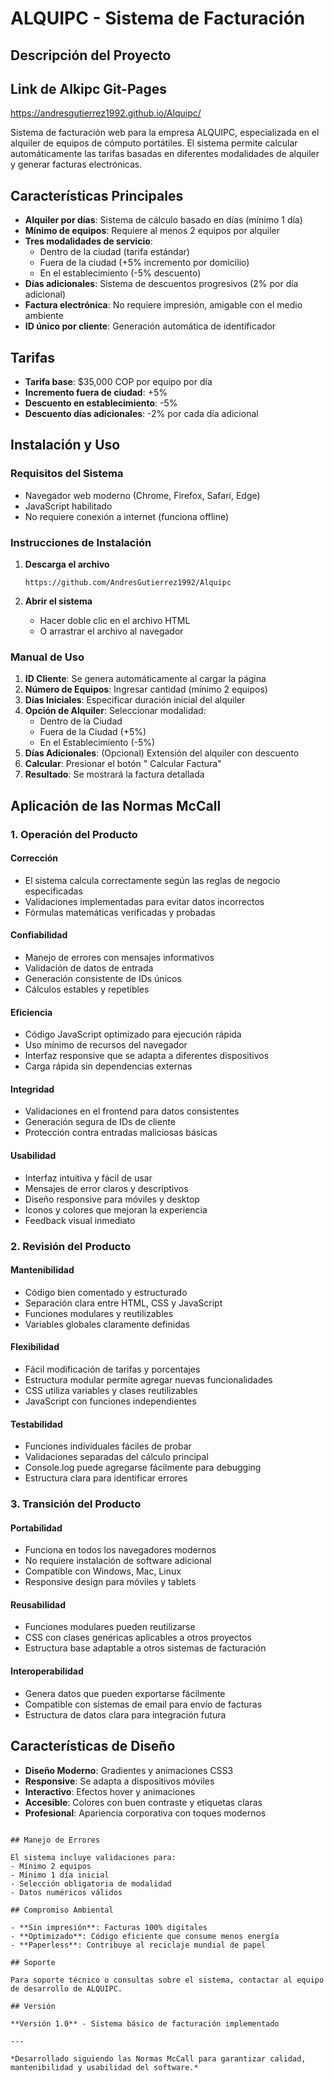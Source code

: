 #  ALQUIPC - Sistema de Facturación

## Descripción del Proyecto

## Link de Alkipc Git-Pages

https://andresgutierrez1992.github.io/Alquipc/


Sistema de facturación web para la empresa ALQUIPC, especializada en el alquiler de equipos de cómputo portátiles. El sistema permite calcular automáticamente las tarifas basadas en diferentes modalidades de alquiler y generar facturas electrónicas.

##  Características Principales

- **Alquiler por días**: Sistema de cálculo basado en días (mínimo 1 día)
- **Mínimo de equipos**: Requiere al menos 2 equipos por alquiler
- **Tres modalidades de servicio**:
  - Dentro de la ciudad (tarifa estándar)
  - Fuera de la ciudad (+5% incremento por domicilio)
  - En el establecimiento (-5% descuento)
- **Días adicionales**: Sistema de descuentos progresivos (2% por día adicional)
- **Factura electrónica**: No requiere impresión, amigable con el medio ambiente
- **ID único por cliente**: Generación automática de identificador

##  Tarifas

- **Tarifa base**: $35,000 COP por equipo por día
- **Incremento fuera de ciudad**: +5%
- **Descuento en establecimiento**: -5%
- **Descuento días adicionales**: -2% por cada día adicional

##  Instalación y Uso

### Requisitos del Sistema
- Navegador web moderno (Chrome, Firefox, Safari, Edge)
- JavaScript habilitado
- No requiere conexión a internet (funciona offline)

### Instrucciones de Instalación

1. **Descarga el archivo**
   ```
   https://github.com/AndresGutierrez1992/Alquipc
   ```

2. **Abrir el sistema**
   - Hacer doble clic en el archivo HTML
   - O arrastrar el archivo al navegador

### Manual de Uso

1. **ID Cliente**: Se genera automáticamente al cargar la página
2. **Número de Equipos**: Ingresar cantidad (mínimo 2 equipos)
3. **Días Iniciales**: Especificar duración inicial del alquiler
4. **Opción de Alquiler**: Seleccionar modalidad:
   -  Dentro de la Ciudad
   -  Fuera de la Ciudad (+5%)
   -  En el Establecimiento (-5%)
5. **Días Adicionales**: (Opcional) Extensión del alquiler con descuento
6. **Calcular**: Presionar el botón " Calcular Factura"
7. **Resultado**: Se mostrará la factura detallada

##  Aplicación de las Normas McCall

### 1. **Operación del Producto**

####  **Corrección**
- El sistema calcula correctamente según las reglas de negocio especificadas
- Validaciones implementadas para evitar datos incorrectos
- Fórmulas matemáticas verificadas y probadas

####  **Confiabilidad** 
- Manejo de errores con mensajes informativos
- Validación de datos de entrada
- Generación consistente de IDs únicos
- Cálculos estables y repetibles

####  **Eficiencia**
- Código JavaScript optimizado para ejecución rápida
- Uso mínimo de recursos del navegador
- Interfaz responsive que se adapta a diferentes dispositivos
- Carga rápida sin dependencias externas

####  **Integridad**
- Validaciones en el frontend para datos consistentes
- Generación segura de IDs de cliente
- Protección contra entradas maliciosas básicas

####  **Usabilidad**
- Interfaz intuitiva y fácil de usar
- Mensajes de error claros y descriptivos
- Diseño responsive para móviles y desktop
- Iconos y colores que mejoran la experiencia
- Feedback visual inmediato

### 2. **Revisión del Producto**

####  **Mantenibilidad**
- Código bien comentado y estructurado
- Separación clara entre HTML, CSS y JavaScript
- Funciones modulares y reutilizables
- Variables globales claramente definidas

####  **Flexibilidad**
- Fácil modificación de tarifas y porcentajes
- Estructura modular permite agregar nuevas funcionalidades
- CSS utiliza variables y clases reutilizables
- JavaScript con funciones independientes

####  **Testabilidad**
- Funciones individuales fáciles de probar
- Validaciones separadas del cálculo principal
- Console.log puede agregarse fácilmente para debugging
- Estructura clara para identificar errores

### 3. **Transición del Producto**

####  **Portabilidad**
- Funciona en todos los navegadores modernos
- No requiere instalación de software adicional
- Compatible con Windows, Mac, Linux
- Responsive design para móviles y tablets

####  **Reusabilidad**
- Funciones modulares pueden reutilizarse
- CSS con clases genéricas aplicables a otros proyectos
- Estructura base adaptable a otros sistemas de facturación

####  **Interoperabilidad**
- Genera datos que pueden exportarse fácilmente
- Compatible con sistemas de email para envío de facturas
- Estructura de datos clara para integración futura

##  Características de Diseño

- **Diseño Moderno**: Gradientes y animaciones CSS3
- **Responsive**: Se adapta a dispositivos móviles
- **Interactivo**: Efectos hover y animaciones
- **Accesible**: Colores con buen contraste y etiquetas claras
- **Profesional**: Apariencia corporativa con toques modernos


```

## Manejo de Errores

El sistema incluye validaciones para:
- Mínimo 2 equipos
- Mínimo 1 día inicial
- Selección obligatoria de modalidad
- Datos numéricos válidos

## Compromiso Ambiental

- **Sin impresión**: Facturas 100% digitales
- **Optimizado**: Código eficiente que consume menos energía
- **Paperless**: Contribuye al reciclaje mundial de papel

## Soporte

Para soporte técnico o consultas sobre el sistema, contactar al equipo de desarrollo de ALQUIPC.

## Versión

**Versión 1.0** - Sistema básico de facturación implementado

---

*Desarrollado siguiendo las Normas McCall para garantizar calidad, mantenibilidad y usabilidad del software.*
